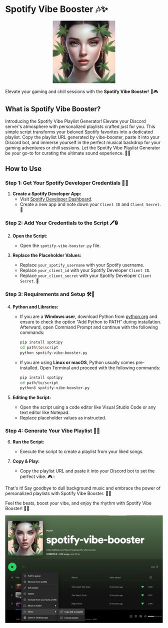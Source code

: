 # Spotify Vibe Booster 🎶✨

<p align="center">
  <img src="img/logo.jpeg" alt="Spotify Vibe Booster Logo" width="200" height="200">
</p>

Elevate your gaming and chill sessions with the **Spotify Vibe Booster**! 🚀🎮

## What is Spotify Vibe Booster?

Introducing the Spotify Vibe Playlist Generator! Elevate your Discord server's atmosphere with personalized playlists crafted just for you. This simple script transforms your beloved Spotify favorites into a dedicated playlist. Copy the playlist URL generated by vibe-booster, paste it into your Discord bot, and immerse yourself in the perfect musical backdrop for your gaming adventures or chill sessions. Let the Spotify Vibe Playlist Generator be your go-to for curating the ultimate sound experience. 🚀🎵

## How to Use

### Step 1: Get Your Spotify Developer Credentials 🎩🔑

1. **Create a Spotify Developer App:**
   - Visit [Spotify Developer Dashboard](https://developer.spotify.com/dashboard/applications).
   - Create a new app and note down your `Client ID` and `Client Secret`. 🚀

### Step 2: Add Your Credentials to the Script 🖊️🔒

2. **Open the Script:**

   - Open the `spotify-vibe-booster.py` file.

3. **Replace the Placeholder Values:**
   - Replace `your_spotify_username` with your Spotify username.
   - Replace `your_client_id` with your Spotify Developer `Client ID`.
   - Replace `your_client_secret` with your Spotify Developer `Client Secret`. 🚀

### Step 3: Requirements and Setup 🛠️🚀

4. **Python and Libraries:**

   - If you are a **Windows user**, download Python from [python.org](https://www.python.org/downloads/) and ensure to check the option "Add Python to PATH" during installation. Afterward, open Command Prompt and continue with the following commands:

     ```bash
     pip install spotipy
     cd path\to\script
     python spotify-vibe-booster.py
     ```

   - If you are using **Linux or macOS**, Python usually comes pre-installed. Open Terminal and proceed with the following commands:

     ```bash
     pip install spotipy
     cd path/to/script
     python3 spotify-vibe-booster.py
     ```

5. **Editing the Script:**
   - Open the script using a code editor like Visual Studio Code or any text editor like Notepad.
   - Replace placeholder values as instructed.

### Step 4: Generate Your Vibe Playlist 🎵🔥

6. **Run the Script:**

   - Execute the script to create a playlist from your liked songs.

7. **Copy & Play:**
   - Copy the playlist URL and paste it into your Discord bot to set the perfect vibe. 🎮🎶

That's it! Say goodbye to dull background music and embrace the power of personalized playlists with Spotify Vibe Booster. 🚀✨

Feel the beats, boost your vibe, and enjoy the rhythm with Spotify Vibe Booster! 🎵✨

<p align="center">
  <img src="img/result.PNG" alt="Spotify Vibe Booster Result">
</p>

